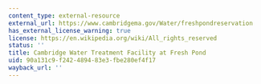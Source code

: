 ```yaml
---
content_type: external-resource
external_url: https://www.cambridgema.gov/Water/freshpondreservation
has_external_license_warning: true
license: https://en.wikipedia.org/wiki/All_rights_reserved
status: ''
title: Cambridge Water Treatment Facility at Fresh Pond
uid: 90a131c9-f242-4894-83e3-fbe280ef4f17
wayback_url: ''
---
```

